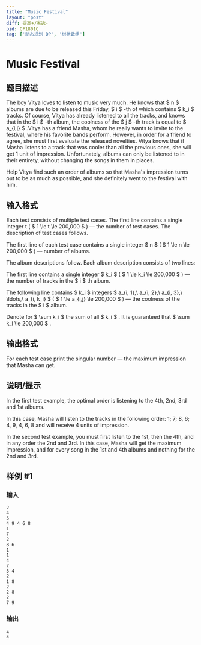 ```yaml
---
title: "Music Festival"
layout: "post"
diff: 提高+/省选-
pid: CF1801C
tag: ['动态规划 DP', '树状数组']
---
```


# Music Festival

## 题目描述

The boy Vitya loves to listen to music very much. He knows that $ n $ albums are due to be released this Friday, $ i $ -th of which contains $ k_i $ tracks. Of course, Vitya has already listened to all the tracks, and knows that in the $ i $ -th album, the coolness of the $ j $ -th track is equal to $ a_{i,j} $ .Vitya has a friend Masha, whom he really wants to invite to the festival, where his favorite bands perform. However, in order for a friend to agree, she must first evaluate the released novelties. Vitya knows that if Masha listens to a track that was cooler than all the previous ones, she will get 1 unit of impression. Unfortunately, albums can only be listened to in their entirety, without changing the songs in them in places.

Help Vitya find such an order of albums so that Masha's impression turns out to be as much as possible, and she definitely went to the festival with him.

## 输入格式

Each test consists of multiple test cases. The first line contains a single integer t ( $ 1 \le t \le 200\,000 $ ) — the number of test cases. The description of test cases follows.

The first line of each test case contains a single integer $ n $ ( $ 1 \le n \le 200\,000 $ ) — number of albums.

The album descriptions follow. Each album description consists of two lines:

The first line contains a single integer $ k_i $ ( $ 1 \le k_i \le 200\,000 $ ) — the number of tracks in the $ i $ th album.

The following line contains $ k_i $ integers $ a_{i, 1},\ a_{i, 2},\ a_{i, 3},\ \ldots,\ a_{i, k_i} $ ( $ 1 \le a_{i,j} \le 200\,000 $ ) — the coolness of the tracks in the $ i $ album.

Denote for $ \sum k_i $ the sum of all $ k_i $ . It is guaranteed that $ \sum k_i \le 200\,000 $ .

## 输出格式

For each test case print the singular number — the maximum impression that Masha can get.

## 说明/提示

In the first test example, the optimal order is listening to the 4th, 2nd, 3rd and 1st albums.

In this case, Masha will listen to the tracks in the following order: 1; 7; 8, 6; 4, 9, 4, 6, 8 and will receive 4 units of impression.

In the second test example, you must first listen to the 1st, then the 4th, and in any order the 2nd and 3rd. In this case, Masha will get the maximum impression, and for every song in the 1st and 4th albums and nothing for the 2nd and 3rd.

## 样例 #1

### 输入

```
2
4
5
4 9 4 6 8
1
7
2
8 6
1
1
4
2
3 4
2
1 8
2
2 8
2
7 9
```

### 输出

```
4
4
```

